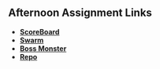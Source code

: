 ## Afternoon Assignment Links

* **[ScoreBoard](https://github.com/AustinPerry22/scoreboard)**
* **[Swarm](https://github.com/AustinPerry22/swarm)**
* **[Boss Monster](https://github.com/AustinPerry22/bossMonster)**
* **[Repo](https://github.com/AustinPerry22/<ASSIGNMENT_REPO>)**
